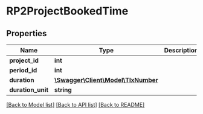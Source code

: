 # RP2ProjectBookedTime

## Properties
Name | Type | Description | Notes
------------ | ------------- | ------------- | -------------
**project_id** | **int** |  | [optional] 
**period_id** | **int** |  | [optional] 
**duration** | [**\Swagger\Client\Model\TlxNumber**](TlxNumber.md) |  | [optional] 
**duration_unit** | **string** |  | [optional] 

[[Back to Model list]](../README.md#documentation-for-models) [[Back to API list]](../README.md#documentation-for-api-endpoints) [[Back to README]](../README.md)


